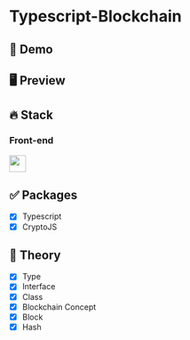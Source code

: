 # Typescript-Blockchain

## 🔗 Demo

## 🖥 Preview

## 🔥 Stack

### Front-end

<img height="30" src="https://img.shields.io/badge/Typescript-black?style=for-the-badge&logo=Typescript&logoColor=#3178C6"/>

## ✅ Packages

- [x] Typescript
- [x] CryptoJS

## 📖 Theory

- [x] Type
- [x] Interface
- [x] Class
- [x] Blockchain Concept
- [x] Block
- [x] Hash

